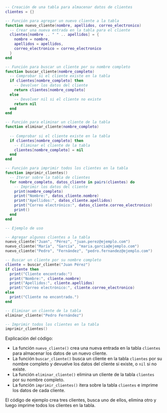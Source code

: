 ```lua
-- Creación de una tabla para almacenar datos de clientes
clientes = {}

-- Función para agregar un nuevo cliente a la tabla
function nuevo_cliente(nombre, apellidos, correo_electronico)
  -- Crear una nueva entrada en la tabla para el cliente
  clientes[nombre .. " " .. apellidos] = {
    nombre = nombre,
    apellidos = apellidos,
    correo_electronico = correo_electronico
  }
end

-- Función para buscar un cliente por su nombre completo
function buscar_cliente(nombre_completo)
  -- Comprobar si el cliente existe en la tabla
  if clientes[nombre_completo] then
    -- Devolver los datos del cliente
    return clientes[nombre_completo]
  else
    -- Devolver nil si el cliente no existe
    return nil
  end
end

-- Función para eliminar un cliente de la tabla
function eliminar_cliente(nombre_completo)
  
  -- Comprobar si el cliente existe en la tabla
  if clientes[nombre_completo] then
    -- Eliminar el cliente de la tabla
    clientes[nombre_completo] = nil
  end
end

-- Función para imprimir todos los clientes en la tabla
function imprimir_clientes()
  -- Iterar sobre la tabla de clientes
  for nombre_completo, datos_cliente in pairs(clientes) do
    -- Imprimir los datos del cliente
    print(nombre_completo)
    print("Nombre:", datos_cliente.nombre)
    print("Apellidos:", datos_cliente.apellidos)
    print("Correo electrónico:", datos_cliente.correo_electronico)
    print()
  end
end

-- Ejemplo de uso

-- Agregar algunos clientes a la tabla
nuevo_cliente("Juan", "Pérez", "juan.perez@ejemplo.com")
nuevo_cliente("María", "García", "maria.garcia@ejemplo.com")
nuevo_cliente("Pedro", "Fernández", "pedro.fernandez@ejemplo.com")

-- Buscar un cliente por su nombre completo
cliente = buscar_cliente("Juan Pérez")
if cliente then
  print("Cliente encontrado:")
  print("Nombre:", cliente.nombre)
  print("Apellidos:", cliente.apellidos)
  print("Correo electrónico:", cliente.correo_electronico)
else
  print("Cliente no encontrado.")
end

-- Eliminar un cliente de la tabla
eliminar_cliente("Pedro Fernández")

-- Imprimir todos los clientes en la tabla
imprimir_clientes()
```

Explicación del código:

* La función `nuevo_cliente()` crea una nueva entrada en la tabla `clientes` para almacenar los datos de un nuevo cliente.
* La función `buscar_cliente()` busca un cliente en la tabla `clientes` por su nombre completo y devuelve los datos del cliente si existe, o `nil` si no existe.
* La función `eliminar_cliente()` elimina un cliente de la tabla `clientes` por su nombre completo.
* La función `imprimir_clientes()` itera sobre la tabla `clientes` e imprime los datos de cada cliente.

El código de ejemplo crea tres clientes, busca uno de ellos, elimina otro y luego imprime todos los clientes en la tabla.